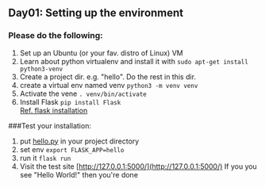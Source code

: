 ## Day01: Setting up the environment

### Please do the following:

1. Set up an Ubuntu (or your fav. distro of Linux) VM     
2. Learn about python virtualenv and install it with ```sudo apt-get install python3-venv```                 
3. Create a project dir. e.g. "hello". Do the rest in this dir.
4. create a virtual env named venv ```python3 -m venv venv```
5. Activate the vene ```. venv/bin/activate```
6. Install Flask ```pip install Flask```           
[Ref. flask installation](https://flask.palletsprojects.com/en/2.0.x/installation/)                 
                                                
###Test your installation:                             
1. put [hello.py](hello.py) in your project directory               
2. set env ```export FLASK_APP=hello```              
3. run it ```flask run```                
4. Visit the test site  [http://127.0.0.1:5000/](http://127.0.0.1:5000/)
If you  you see "Hello World!" then you're done             
